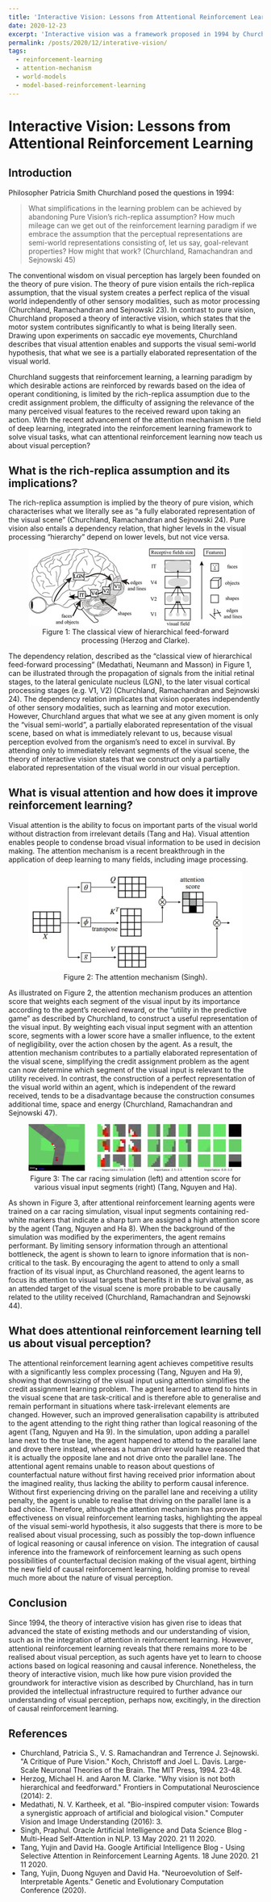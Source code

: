 ```yaml
---
title: 'Interactive Vision: Lessons from Attentional Reinforcement Learning'
date: 2020-12-23
excerpt: 'Interactive vision was a framework proposed in 1994 by Churchland to replace the Pure Vision paradigm and its "rich replica" assumptions. After 20 years, as Churchland questioned, how much mileage can we get out of reinforcement learning should we assume that perceptions are a "semi-world representation" of goal-relevant properties?'
permalink: /posts/2020/12/interative-vision/
tags:
  - reinforcement-learning
  - attention-mechanism
  - world-models
  - model-based-reinforcement-learning
---
```


# Interactive Vision: Lessons from Attentional Reinforcement Learning

## Introduction

Philosopher Patricia Smith Churchland posed the questions in 1994:

<blockquote>What simplifications in the learning problem can be achieved by abandoning Pure Vision’s rich-replica assumption? How much mileage can we get out of the reinforcement learning paradigm if we embrace the assumption that the perceptual representations are semi-world representations consisting of, let us say, goal-relevant properties? How might that work? (Churchland, Ramachandran and Sejnowski 45)
</blockquote>

The conventional wisdom on visual perception has largely been founded on the theory of pure vision. The theory of pure vision entails the rich-replica assumption, that the visual system creates a perfect replica of the visual world independently of other sensory modalities, such as motor processing (Churchland, Ramachandran and Sejnowski 23). In contrast to pure vision, Churchland proposed a theory of interactive vision, which states that the motor system contributes significantly to what is being literally seen. Drawing upon experiments on saccadic eye movements, Churchland describes that visual attention enables and supports the visual semi-world hypothesis, that what we see is a partially elaborated representation of the visual world.

Churchland suggests that reinforcement learning, a learning paradigm by which desirable actions are reinforced by rewards based on the idea of operant conditioning, is limited by the rich-replica assumption due to the credit assignment problem, the difficulty of assigning the relevance of the many perceived visual features to the received reward upon taking an action. With the recent advancement of the attention mechanism in the field of deep learning, integrated into the reinforcement learning framework to solve visual tasks, what can attentional reinforcement learning now teach us about visual perception?

## What is the rich-replica assumption and its implications?

The rich-replica assumption is implied by the theory of pure vision, which characterises what we literally see as “a fully elaborated representation of the visual scene” (Churchland, Ramachandran and Sejnowski 24). Pure vision also entails a dependency relation, that higher levels in the visual processing “hierarchy” depend on lower levels, but not vice versa.

<figure align="center">
    <img src='/images/interactive-vision/feed-forward-vision.jpg' alt='missing' />
    <figcaption align="center">Figure 1: The classical view of hierarchical feed-forward processing (Herzog and Clarke).</figcaption>
</figure>

The dependency relation, described as the “classical view of hierarchical feed-forward processing” (Medathati, Neumann and Masson) in Figure 1, can be illustrated through the propagation of signals from the initial retinal stages, to the lateral geniculate nucleus (LGN), to the later visual cortical processing stages (e.g. V1, V2) (Churchland, Ramachandran and Sejnowski 24). The dependency relation implicates that vision operates independently of other sensory modalities, such as learning and motor execution. However, Churchland argues that what we see at any given moment is only the “visual semi-world”, a partially elaborated representation of the visual scene, based on what is immediately relevant to us, because visual perception evolved from the organism’s need to excel in survival. By attending only to immediately relevant segments of the visual scene, the theory of interactive vision states that we construct only a partially elaborated representation of the visual world in our visual perception.

## What is visual attention and how does it improve reinforcement learning?

Visual attention is the ability to focus on important parts of the visual world without distraction from irrelevant details (Tang and Ha). Visual attention enables people to condense broad visual information to be used in decision making. The attention mechanism is a recent breakthrough in the application of deep learning to many fields, including image processing.

<figure align="center">
    <img src='/images/interactive-vision/attention-mechanism.png' alt='missing' />
    <figcaption align="center">Figure 2: The attention mechanism (Singh).</figcaption>
</figure>

As illustrated on Figure 2, the attention mechanism produces an attention score that weights each segment of the visual input by its importance according to the agent’s received reward, or the “utility in the predictive game” as described by Churchland, to construct a useful representation of the visual input. By weighting each visual input segment with an attention score, segments with a lower score have a smaller influence, to the extent of negligibility, over the action chosen by the agent. As a result, the attention mechanism contributes to a partially elaborated representation of the visual scene, simplifying the credit assignment problem as the agent can now determine which segment of the visual input is relevant to the utility received. In contrast, the construction of a perfect representation of the visual world within an agent, which is independent of the reward received, tends to be a disadvantage because the construction consumes additional time, space and energy (Churchland, Ramachandran and Sejnowski 47).

<figure align="center">
    <img src='/images/interactive-vision/carracing-neuroevolution.png' alt='missing' />
    <figcaption align="center">Figure 3: The car racing simulation (left) and attention score for various visual input segments (right) (Tang, Nguyen and Ha).</figcaption>
</figure>

As shown in Figure 3, after attentional reinforcement learning agents were trained on a car racing simulation, visual input segments containing red-white markers that indicate a sharp turn are assigned a high attention score by the agent (Tang, Nguyen and Ha 8). When the background of the simulation was modified by the experimenters, the agent remains performant. By limiting sensory information through an attentional bottleneck, the agent is shown to learn to ignore information that is non-critical to the task. By encouraging the agent to attend to only a small fraction of its visual input, as Churchland reasoned, the agent learns to focus its attention to visual targets that benefits it in the survival game, as an attended target of the visual scene is more probable to be causally related to the utility received (Churchland, Ramachandran and Sejnowski 44).

## What does attentional reinforcement learning tell us about visual perception?

The attentional reinforcement learning agent achieves competitive results with a significantly less complex processing (Tang, Nguyen and Ha 9), showing that downsizing of the visual input using attention simplifies the credit assignment learning problem. The agent learned to attend to hints in the visual scene that are task-critical and is therefore able to generalise and remain performant in situations where task-irrelevant elements are changed. However, such an improved generalisation capability is attributed to the agent attending to the right thing rather than logical reasoning of the agent (Tang, Nguyen and Ha 9). In the simulation, upon adding a parallel lane next to the true lane, the agent happened to attend to the parallel lane and drove there instead, whereas a human driver would have reasoned that it is actually the opposite lane and not drive onto the parallel lane. The attentional agent remains unable to reason about questions of counterfactual nature without first having received prior information about the imagined reality, thus lacking the ability to perform causal inference. Without  first experiencing driving on the parallel lane and receiving a utility penalty, the agent is unable to realise that driving on the parallel lane is a bad choice. 
Therefore, although the attention mechanism has proven its effectiveness on visual reinforcement learning tasks, highlighting the appeal of the visual semi-world hypothesis, it also suggests that there is more to be realised about visual processing, such as possibly the top-down influence of logical reasoning or causal inference on vision. The integration of causal inference into the framework of reinforcement learning as such opens possibilities of counterfactual decision making of the visual agent, birthing the new field of causal reinforcement learning, holding promise to reveal much more about the nature of visual perception.

## Conclusion

Since 1994, the theory of interactive vision has given rise to ideas that advanced the state of existing methods and our understanding of vision, such as in the integration of attention in reinforcement learning. However, attentional reinforcement learning reveals that there remains more to be realised about visual perception, as such agents have yet to learn to choose actions based on logical reasoning and causal inference. Nonetheless, the theory of interactive vision, much like how pure vision provided the groundwork for interactive vision as described by Churchland, has in turn provided the intellectual infrastructure required to further advance our understanding of visual perception, perhaps now, excitingly, in the direction of causal reinforcement learning.

## References
* Churchland, Patricia S., V. S. Ramachandran and Terrence J. Sejnowski. "A Critique of Pure Vision." Koch, Christoff and Joel L. Davis. Large-Scale Neuronal Theories of the Brain. The MIT Press, 1994. 23-48.
* Herzog, Michael H. and Aaron M. Clarke. "Why vision is not both hierarchical and feedforward." Frontiers in Computational Neuroscience (2014): 2.
* Medathati, N. V. Kartheek, et al. "Bio-inspired computer vision: Towards a synergistic approach of artificial and biological vision." Computer Vision and Image Understanding (2016): 3.
* Singh, Praphul. Oracle Artificial Intelligence and Data Science Blog - Multi-Head Self-Attention in NLP. 13 May 2020. 21 11 2020.
* Tang, Yujin and David Ha. Google Artificial Intelligence Blog - Using Selective Attention in Reinforcement Learning Agents. 18 June 2020. 21 11 2020.
* Tang, Yujin, Duong Nguyen and David Ha. "Neuroevolution of Self-Interpretable Agents." Genetic and Evolutionary Computation Conference (2020).
